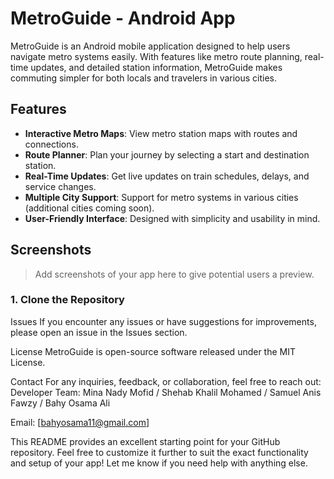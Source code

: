# MetroGuide - Android App

MetroGuide is an Android mobile application designed to help users navigate metro systems easily. With features like metro route planning, real-time updates, and detailed station information, MetroGuide makes commuting simpler for both locals and travelers in various cities.

## Features

- **Interactive Metro Maps**: View metro station maps with routes and connections.
- **Route Planner**: Plan your journey by selecting a start and destination station.
- **Real-Time Updates**: Get live updates on train schedules, delays, and service changes.
- **Multiple City Support**: Support for metro systems in various cities (additional cities coming soon).
- **User-Friendly Interface**: Designed with simplicity and usability in mind.

## Screenshots

> Add screenshots of your app here to give potential users a preview.


### 1. Clone the Repository

Issues
If you encounter any issues or have suggestions for improvements, please open an issue in the Issues section.

License
MetroGuide is open-source software released under the MIT License.

Contact
For any inquiries, feedback, or collaboration, feel free to reach out:
Developer Team:
Mina Nady Mofid /
Shehab Khalil Mohamed /
Samuel Anis Fawzy /
Bahy Osama Ali


Email: [bahyosama11@gmail.com]


This README provides an excellent starting point for your GitHub repository. Feel free to customize it further to suit the exact functionality and setup of your app! Let me know if you need help with anything else.
